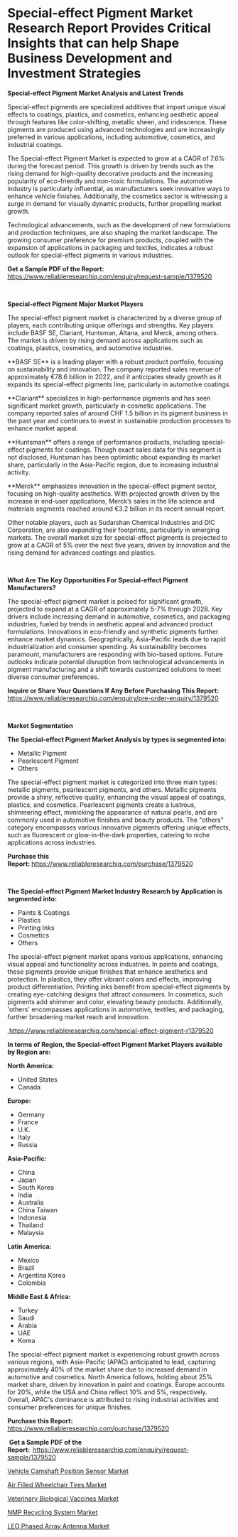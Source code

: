 <p><h1>Special-effect Pigment Market Research Report Provides Critical Insights that can help Shape Business Development and Investment Strategies</h1></p><p><strong>Special-effect Pigment Market Analysis and Latest Trends</strong></p>
<p><p>Special-effect pigments are specialized additives that impart unique visual effects to coatings, plastics, and cosmetics, enhancing aesthetic appeal through features like color-shifting, metallic sheen, and iridescence. These pigments are produced using advanced technologies and are increasingly preferred in various applications, including automotive, cosmetics, and industrial coatings.</p><p>The Special-effect Pigment Market is expected to grow at a CAGR of 7.6% during the forecast period. This growth is driven by trends such as the rising demand for high-quality decorative products and the increasing popularity of eco-friendly and non-toxic formulations. The automotive industry is particularly influential, as manufacturers seek innovative ways to enhance vehicle finishes. Additionally, the cosmetics sector is witnessing a surge in demand for visually dynamic products, further propelling market growth.</p><p>Technological advancements, such as the development of new formulations and production techniques, are also shaping the market landscape. The growing consumer preference for premium products, coupled with the expansion of applications in packaging and textiles, indicates a robust outlook for special-effect pigments in various industries.</p></p>
<p><strong>Get a Sample PDF of the Report:&nbsp;</strong> <a href="https://www.reliableresearchiq.com/enquiry/request-sample/1379520?utm_campaign=2173&utm_medium=2&utm_source=Github&utm_content=ia&utm_term=02022025&utm_id=special-effect-pigment">https://www.reliableresearchiq.com/enquiry/request-sample/1379520</a></p>
<p>&nbsp;</p>
<p><strong>Special-effect Pigment Major Market Players</strong></p>
<p><p>The special-effect pigment market is characterized by a diverse group of players, each contributing unique offerings and strengths. Key players include BASF SE, Clariant, Huntsman, Altana, and Merck, among others. The market is driven by rising demand across applications such as coatings, plastics, cosmetics, and automotive industries.</p><p>**BASF SE** is a leading player with a robust product portfolio, focusing on sustainability and innovation. The company reported sales revenue of approximately €78.6 billion in 2022, and it anticipates steady growth as it expands its special-effect pigments line, particularly in automotive coatings.</p><p>**Clariant** specializes in high-performance pigments and has seen significant market growth, particularly in cosmetic applications. The company reported sales of around CHF 1.5 billion in its pigment business in the past year and continues to invest in sustainable production processes to enhance market appeal.</p><p>**Huntsman** offers a range of performance products, including special-effect pigments for coatings. Though exact sales data for this segment is not disclosed, Huntsman has been optimistic about expanding its market share, particularly in the Asia-Pacific region, due to increasing industrial activity.</p><p>**Merck** emphasizes innovation in the special-effect pigment sector, focusing on high-quality aesthetics. With projected growth driven by the increase in end-user applications, Merck’s sales in the life science and materials segments reached around €3.2 billion in its recent annual report.</p><p>Other notable players, such as Sudarshan Chemical Industries and DIC Corporation, are also expanding their footprints, particularly in emerging markets. The overall market size for special-effect pigments is projected to grow at a CAGR of 5% over the next five years, driven by innovation and the rising demand for advanced coatings and plastics.</p></p>
<p>&nbsp;</p>
<p><strong>What Are The Key Opportunities For Special-effect Pigment Manufacturers?</strong></p>
<p><p>The special-effect pigment market is poised for significant growth, projected to expand at a CAGR of approximately 5-7% through 2028. Key drivers include increasing demand in automotive, cosmetics, and packaging industries, fueled by trends in aesthetic appeal and advanced product formulations. Innovations in eco-friendly and synthetic pigments further enhance market dynamics. Geographically, Asia-Pacific leads due to rapid industrialization and consumer spending. As sustainability becomes paramount, manufacturers are responding with bio-based options. Future outlooks indicate potential disruption from technological advancements in pigment manufacturing and a shift towards customized solutions to meet diverse consumer preferences.</p></p>
<p><strong>Inquire or Share Your Questions If Any Before Purchasing This Report:</strong> <a href="https://www.reliableresearchiq.com/enquiry/pre-order-enquiry/1379520?utm_campaign=2173&utm_medium=2&utm_source=Github&utm_content=ia&utm_term=02022025&utm_id=special-effect-pigment">https://www.reliableresearchiq.com/enquiry/pre-order-enquiry/1379520</a></p>
<p>&nbsp;</p>
<p><strong>Market Segmentation</strong></p>
<p><strong>The Special-effect Pigment Market Analysis by types is segmented into:</strong></p>
<p><ul><li>Metallic Pigment</li><li>Pearlescent Pigment</li><li>Others</li></ul></p>
<p><p>The special-effect pigment market is categorized into three main types: metallic pigments, pearlescent pigments, and others. Metallic pigments provide a shiny, reflective quality, enhancing the visual appeal of coatings, plastics, and cosmetics. Pearlescent pigments create a lustrous, shimmering effect, mimicking the appearance of natural pearls, and are commonly used in automotive finishes and beauty products. The "others" category encompasses various innovative pigments offering unique effects, such as fluorescent or glow-in-the-dark properties, catering to niche applications across industries.</p></p>
<p><strong>Purchase this Report:&nbsp;</strong><a href="https://www.reliableresearchiq.com/purchase/1379520?utm_campaign=2173&utm_medium=2&utm_source=Github&utm_content=ia&utm_term=02022025&utm_id=special-effect-pigment">https://www.reliableresearchiq.com/purchase/1379520</a></p>
<p>&nbsp;</p>
<p><strong>The Special-effect Pigment Market Industry Research by Application is segmented into:</strong></p>
<p><ul><li>Paints & Coatings</li><li>Plastics</li><li>Printing Inks</li><li>Cosmetics</li><li>Others</li></ul></p>
<p><p>The special-effect pigment market spans various applications, enhancing visual appeal and functionality across industries. In paints and coatings, these pigments provide unique finishes that enhance aesthetics and protection. In plastics, they offer vibrant colors and effects, improving product differentiation. Printing inks benefit from special-effect pigments by creating eye-catching designs that attract consumers. In cosmetics, such pigments add shimmer and color, elevating beauty products. Additionally, 'others' encompasses applications in automotive, textiles, and packaging, further broadening market reach and innovation.</p></p>
<p><a href="https://www.reliableresearchiq.com/special-effect-pigment-r1379520?utm_campaign=2173&utm_medium=2&utm_source=Github&utm_content=ia&utm_term=02022025&utm_id=special-effect-pigment">&nbsp;https://www.reliableresearchiq.com/special-effect-pigment-r1379520</a></p>
<p><strong>In terms of Region, the Special-effect Pigment Market Players available by Region are:</strong></p>
<p>
    <p> <strong> North America: </strong>
        <ul>
            <li>United States</li>
            <li>Canada</li>
        </ul>
        </p> 
    <p> <strong> Europe: </strong>
        <ul>
            <li>Germany</li>
            <li>France</li>
            <li>U.K.</li>
            <li>Italy</li>
            <li>Russia</li>
        </ul>
        </p> 
    <p> <strong> Asia-Pacific: </strong>
        <ul>
            <li>China</li>
            <li>Japan</li>
            <li>South Korea</li>
            <li>India</li>
            <li>Australia</li>
            <li>China Taiwan</li>
            <li>Indonesia</li>
            <li>Thailand</li>
            <li>Malaysia</li>
        </ul>
        </p> 
    <p> <strong> Latin America: </strong>
        <ul>
            <li>Mexico</li>
            <li>Brazil</li>
            <li>Argentina Korea</li>
            <li>Colombia</li>
        </ul>
        </p> 
    <p> <strong> Middle East & Africa: </strong>
        <ul>
            <li>Turkey</li>
            <li>Saudi</li>
            <li>Arabia</li>
            <li>UAE</li>
            <li>Korea</li>
        </ul>
    </p>
    </p>
<p><p>The special-effect pigment market is experiencing robust growth across various regions, with Asia-Pacific (APAC) anticipated to lead, capturing approximately 40% of the market share due to increased demand in automotive and cosmetics. North America follows, holding about 25% market share, driven by innovation in paint and coatings. Europe accounts for 20%, while the USA and China reflect 10% and 5%, respectively. Overall, APAC's dominance is attributed to rising industrial activities and consumer preferences for unique finishes.</p></p>
<p><strong>Purchase this Report: </strong><a href="https://www.reliableresearchiq.com/purchase/1379520?utm_campaign=2173&utm_medium=2&utm_source=Github&utm_content=ia&utm_term=02022025&utm_id=special-effect-pigment">https://www.reliableresearchiq.com/purchase/1379520</a></p>
<p>&nbsp;<strong>Get a Sample PDF of the Report:&nbsp;&nbsp;</strong><a href="https://www.reliableresearchiq.com/enquiry/request-sample/1379520?utm_campaign=2173&utm_medium=2&utm_source=Github&utm_content=ia&utm_term=02022025&utm_id=special-effect-pigment">https://www.reliableresearchiq.com/enquiry/request-sample/1379520</a></p>
<p><strong></strong></p>
<p><p><a href="https://www.linkedin.com/pulse/evaluating-vehicle-camshaft-position-sensor-market-2025-2032-ardfe?utm_campaign=2173&utm_medium=2&utm_source=Github&utm_content=ia&utm_term=02022025&utm_id=special-effect-pigment">Vehicle Camshaft Position Sensor Market</a></p><p><a href="https://www.linkedin.com/pulse/insight-air-filled-wheelchair-tires-market-size-expected-5oige?utm_campaign=2173&utm_medium=2&utm_source=Github&utm_content=ia&utm_term=02022025&utm_id=special-effect-pigment">Air Filled Wheelchair Tires Market</a></p><p><a href="https://www.linkedin.com/pulse/tracking-emerging-trends-veterinary-biological-vaccines-market-pg9ie?utm_campaign=2173&utm_medium=2&utm_source=Github&utm_content=ia&utm_term=02022025&utm_id=special-effect-pigment">Veterinary Biological Vaccines Market</a></p><p><a href="https://www.linkedin.com/pulse/nmp-recycling-system-market-trends-report-examining-current-4j1xf?utm_campaign=2173&utm_medium=2&utm_source=Github&utm_content=ia&utm_term=02022025&utm_id=special-effect-pigment">NMP Recycling System Market</a></p><p><a href="https://www.linkedin.com/pulse/understanding-leo-phased-array-antenna-market-comprehensive-rytxc?utm_campaign=2173&utm_medium=2&utm_source=Github&utm_content=ia&utm_term=02022025&utm_id=special-effect-pigment">LEO Phased Array Antenna Market</a></p></p>